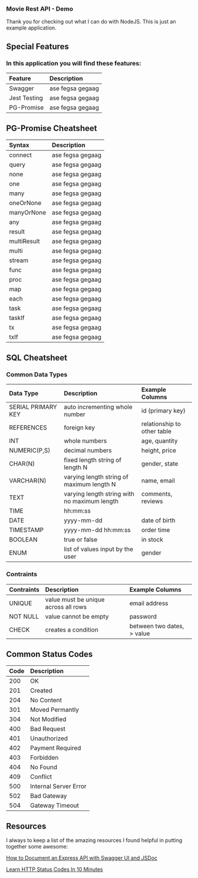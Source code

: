 ### Movie Rest API - Demo

Thank you for checking out what I can do with NodeJS. This is just an example application.

## Special Features

### In this application you will find these features:

| Feature      | Description      |
| :----------- | :--------------- |
| Swagger      | ase fegsa gegaag |
| Jest Testing | ase fegsa gegaag |
| PG-Promise   | ase fegsa gegaag |

## PG-Promise Cheatsheet

| Syntax      | Description      |
| :---------- | :--------------- |
| connect     | ase fegsa gegaag |
| query       | ase fegsa gegaag |
| none        | ase fegsa gegaag |
| one         | ase fegsa gegaag |
| many        | ase fegsa gegaag |
| oneOrNone   | ase fegsa gegaag |
| manyOrNone  | ase fegsa gegaag |
| any         | ase fegsa gegaag |
| result      | ase fegsa gegaag |
| multiResult | ase fegsa gegaag |
| multi       | ase fegsa gegaag |
| stream      | ase fegsa gegaag |
| func        | ase fegsa gegaag |
| proc        | ase fegsa gegaag |
| map         | ase fegsa gegaag |
| each        | ase fegsa gegaag |
| task        | ase fegsa gegaag |
| taskIf      | ase fegsa gegaag |
| tx          | ase fegsa gegaag |
| txIf        | ase fegsa gegaag |

## SQL Cheatsheet

### Common Data Types

| Data Type          | Description                                  | Example Columns             |
| :----------------- | :------------------------------------------- | :-------------------------- |
| SERIAL PRIMARY KEY | auto incrementing whole number               | id (primary key)            |
| REFERENCES         | foreign key                                  | relationship to other table |
| INT                | whole numbers                                | age, quantity               |
| NUMERIC(P,S)       | decimal numbers                              | height, price               |
| CHAR(N)            | fixed length string of length N              | gender, state               |
| VARCHAR(N)         | varying length string of maximum length N    | name, email                 |
| TEXT               | varying length string with no maximum length | comments, reviews           |
| TIME               | hh:mm:ss                                     |                             |
| DATE               | yyyy-mm-dd                                   | date of birth               |
| TIMESTAMP          | yyyy-mm-dd hh:mm:ss                          | order time                  |
| BOOLEAN            | true or false                                | in stock                    |
| ENUM               | list of values input by the user             | gender                      |

### Contraints

| Contraints | Description                          | Example Columns            |
| :--------- | :----------------------------------- | :------------------------- |
| UNIQUE     | value must be unique across all rows | email address              |
| NOT NULL   | value cannot be empty                | password                   |
| CHECK      | creates a condition                  | between two dates, > value |

## Common Status Codes

| Code | Description           |
| :--- | :-------------------- |
| 200  | OK                    |
| 201  | Created               |
| 204  | No Content            |
| 301  | Moved Permantly       |
| 304  | Not Modified          |
| 400  | Bad Request           |
| 401  | Unauthorized          |
| 402  | Payment Required      |
| 403  | Forbidden             |
| 404  | No Found              |
| 409  | Conflict              |
| 500  | Internal Server Error |
| 502  | Bad Gateway           |
| 504  | Gateway Timeout       |

## Resources

I always to keep a list of the amazing resources I found helpful in putting together some awesome:

[How to Document an Express API with Swagger UI and JSDoc](https://dev.to/kabartolo/how-to-document-an-express-api-with-swagger-ui-and-jsdoc-50do)

[Learn HTTP Status Codes In 10 Minutes](https://www.youtube.com/watch?v=wJa5CTIFj7U)

